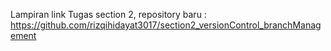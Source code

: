 Lampiran link Tugas section 2, repository baru : 
https://github.com/rizqihidayat3017/section2_versionControl_branchManagement